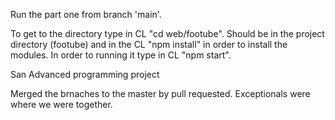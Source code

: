 Run the part one from branch 'main'.

To get to the directory type in CL "cd web/footube".
Should be in the project directory (footube) and in the CL "npm install" in order to install the modules.
In order to running it type in CL "npm start".

San Advanced programming project

Merged the brnaches to the master by pull requested. Exceptionals were where we were together.
